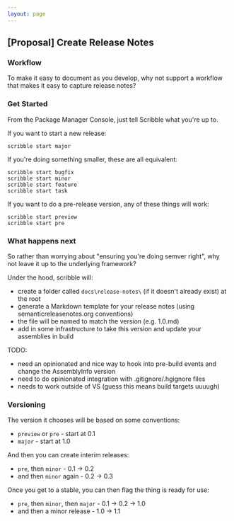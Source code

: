 ```yaml
---
layout: page
---   
```


## [Proposal] Create Release Notes

### Workflow

To make it easy to document as you develop, why not support a workflow that makes it easy to capture release notes?

### Get Started

From the Package Manager Console, just tell Scribble what you're up to.

If you want to start a new release:

```
scribble start major
```

If you're doing something smaller, these are all equivalent:

    scribble start bugfix
    scribble start minor
    scribble start feature
    scribble start task

If you want to do a pre-release version, any of these things will work:

    scribble start preview
    scribble start pre

### What happens next

So rather than worrying about "ensuring you're doing semver right", why not leave it up to the underlying framework?

Under the hood, scribble will:

 - create a folder called `docs\release-notes\` (if it doesn't already exist) at the root
 - generate a Markdown template for your release notes (using semanticreleasenotes.org conventions)
 - the file will be named to match the version (e.g. 1.0.md)
 - add in some infrastructure to take this version and update your assemblies in build

TODO:

 - need an opinionated and nice way to hook into pre-build events and change the AssemblyInfo version
 - need to do opinionated integration with .gitignore/.hgignore files
 - needs to work outside of VS (guess this means build targets uuuugh)

### Versioning

The version it chooses will be based on some conventions:

 - `preview` or `pre` - start at 0.1
 - `major` - start at 1.0

And then you can create interim releases:

 - `pre`, then `minor` - 0.1 -> 0.2
 - and then `minor` again - 0.2 -> 0.3

Once you get to a stable, you can then flag the thing is ready for use:

 - `pre`, then `minor`, then `major` - 0.1 -> 0.2 -> 1.0
 - and then a minor release - 1.0 -> 1.1
 